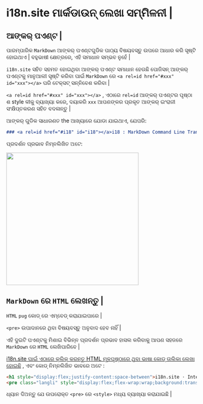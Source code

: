 # i18n.site ମାର୍କଡାଉନ୍ ଲେଖା ସମ୍ମିଳନୀ |

## ଆଙ୍କର୍ ପଏଣ୍ଟ |

ପାରମ୍ପାରିକ `MarkDown` ଆଙ୍କର୍ ପଏଣ୍ଟଗୁଡିକ ପାଠ୍ୟ ବିଷୟବସ୍ତୁ ଉପରେ ଆଧାର କରି ସୃଷ୍ଟି ହୋଇଥାଏ | ବହୁଭାଷୀ କ୍ଷେତ୍ରରେ, ଏହି ସମାଧାନ ସମ୍ଭବ ନୁହେଁ |

`i18n.site` ସହିତ ସହମତ ହୋଇଥିବା ଆଙ୍କର୍ ପଏଣ୍ଟ ସମାଧାନ ହେଉଛି ପୋଜିସନ୍ ଆଙ୍କର୍ ପଏଣ୍ଟକୁ ମାନୁଆଲୀ ସୃଷ୍ଟି କରିବା ପାଇଁ `MarkDown` ରେ `<a rel=id href="#xxx" id="xxx"></a>` ପରି ଟେକ୍ସଟ୍ ସନ୍ନିବେଶ କରିବା |

`<a rel=id href="#xxx" id="xxx"></a>` , ଏଠାରେ `rel=id` ଆଙ୍କର୍ ପଏଣ୍ଟର ପୃଷ୍ଠା ଶ style ଳୀକୁ ବ୍ୟାଖ୍ୟା କରେ, ଦୟାକରି `xxx` ଆପଣଙ୍କର ପ୍ରକୃତ ଆଙ୍କର୍ ଇଂରାଜୀ ସଂକ୍ଷିପ୍ତକରଣ ସହିତ ବଦଳାନ୍ତୁ |

ଆଙ୍କର୍ ଗୁଡିକ ସାଧାରଣତ the ଆଖ୍ୟାରେ ଯୋଡା ଯାଇଥାଏ, ଯେପରି:

```md
### <a rel=id href="#i18" id="i18"></a>i18 : MarkDown Command Line Translation Tool
```

ପ୍ରଦର୍ଶନ ପ୍ରଭାବ ନିମ୍ନଲିଖିତ ଅଟେ:

<img src="//p.3ti.site/1721381136.avif" width="350">

## `MarkDown` ରେ `HTML` ଲେଖନ୍ତୁ |

`HTML` `pug` କୋଡ୍ ରେ ଏମ୍ବେଡ୍ କରାଯାଇପାରେ |

`<pre>` ଉପାଦାନରେ ଥିବା ବିଷୟବସ୍ତୁ ଅନୁବାଦ ହେବ ନାହିଁ |

ଏହି ଦୁଇଟି ପଏଣ୍ଟକୁ ମିଶାଇ ବିଭିନ୍ନ ପ୍ରଦର୍ଶନ ପ୍ରଭାବ ହାସଲ କରିବାକୁ ଆପଣ ସହଜରେ `MarkDown` ରେ `HTML` ଲେଖିପାରିବେ |

[i18n.site ପାଇଁ ଏଠାରେ କ୍ଲିକ୍ କରନ୍ତୁ HTML ମୂଳପୃଷ୍ଠାରେ ଥିବା ଭାଷା କୋଡ୍ ତାଲିକା ଲେଖା ହୋଇଛି](//raw.githubusercontent.com/i18n-site/md/main/zh/README.md) , ଏବଂ କୋଡ୍ ନିମ୍ନଲିଖିତ ଭାବରେ ଅଟେ :

```html
<h1 style="display:flex;justify-content:space-between">i18n.site ⋅ International Solutions<img src="//p.3ti.site/logo.svg" style="user-select:none;margin-top:-1px;width:42px"></h1>
<pre class="langli" style="display:flex;flex-wrap:wrap;background:transparent;border:1px solid #eee;font-size:12px;box-shadow:0 0 3px inset #eee;padding:12px 5px 4px 12px;justify-content:space-between;"><style>pre.langli i{font-weight:300;font-family:s;margin-right:2px;margin-bottom:8px;font-style:normal;color:#666;border-bottom:1px dashed #ccc;}</style><i>English</i><i>简体中文</i><i>Deutsch</i> … …</pre>
```

ଧ୍ୟାନ ଦିଅନ୍ତୁ ଯେ ଉପରୋକ୍ତ `<pre>` ରେ `<style>` ମଧ୍ୟ ବ୍ୟାଖ୍ୟା କରାଯାଇଛି |